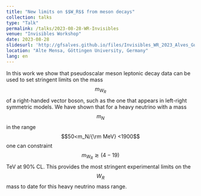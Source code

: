 ```yaml
---
title: "New limits on $$W_R$$ from meson decays"
collection: talks
type: "Talk"
permalink: /talks/2023-08-28-WR-Invisibles
venue: "Invisibles Workshop"
date: 2023-08-28
slidesurl: 'http://gfsalves.github.io/files/Invisibles_WR_2023_Alves_Gustavo.pdf'
location: "Alte Mensa, Göttingen University, Germany"
lang: en
---
```


In this work we show that  pseudoscalar meson leptonic decay data can be used to set stringent limits on the mass $$m_{W_R}$$ of a right-handed vector boson, such as the one that appears in left-right symmetric models. We have shown that for a heavy neutrino with a mass $$m_N$$ in the range $$50<m_N/{\rm MeV} <1900$$  one can constraint $$m_{W_R} \gtrsim (4-19)$$ TeV at 90% CL. This provides the most stringent experimental limits on the $$W_R$$ mass to date for this heavy neutrino mass range.